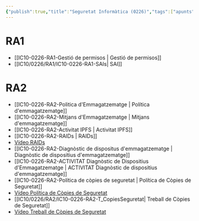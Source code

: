 ```yaml
---
{"publish":true,"title":"Seguretat Informàtica (0226)","tags":["apunts","ic10/0226"],"cssclasses":""}
---
```


# RA1
- [[IC10-0226-RA1-Gestió de permisos \| Gestió de permisos]]
- [[IC10/0226/RA1/IC10-0226-RA1-SAIs\| SAI]]

# RA2

- [[IC10-0226-RA2-Politica d'Emmagatzematge \| Política d'emmagatzematge]]
- [[IC10-0226-RA2-Mitjans d'Emmagatzematge \| Mitjans d'emmagatzematge]]
- [[IC10-0226-RA2-Activitat IPFS \| Activitat IPFS]]
- [[IC10-0226-RA2-RAIDs \| RAIDs]]
- [Vídeo RAIDs](https://www.youtube.com/watch?v=NJ-k4j8osPg)
- [[IC10-0226-RA2-Diagnòstic de dispositus d'emmagatzematge \| Diagnòstic de dispositius d'emmagatzematge]]
- [[IC10-0226-RA2-ACTIVITAT Diagnòstic de Dispositius d'Emmagatzematge \| ACTIVITAT Diagnòstic de dispositius d'emmagatzematge]]
- [[IC10-0226-RA2-Política de còpies de seguretat \| Política de Còpies de Seguretat]]
- [Vídeo Política de Còpies de Seguretat](https://www.youtube.com/watch?v=uDvMSi9DuNY)
- [[IC10/0226/RA2/IC10-0226-RA2-T_CopiesSeguretat\| Treball de Còpies de Seguretat]]
- [Vídeo Treball de Còpies de Seguretat](https://www.youtube.com/watch?v=MlTkwqA-Faw)
 